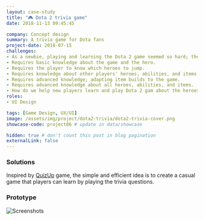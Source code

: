 ```yaml
---
layout: case-study
title: "🎮 Dota 2 trivia game"
date: 2018-11-13 09:45:45

company: Concept design
summary: A trivia game for Dota fans
project-date: 2018-07-15
challenges:
- As a newbie, playing and learning the Dota 2 game seemed so hard; there was a lot of information, guides, and tricks.
- Requires basic knowledge about the game and the hero.
- Requires the player to know which heroes to jump.
- Requires knowledge about other players' heroes, abilities, and items.
- Requires advanced knowledge; adapting item builds to the game.
- Requires advanced knowledge about all heroes, abilities, and items.
- How do we help new players learn and play Dota 2 gam about the heroes' stats/skills easily, quickly, and effortlessly?
roles:
- UI Design

tags: [Game Design, UX/UI]
image: /assets/img/project/dota2-trivia/dota2-trivia-cover.png
showcase-code: project06 # update in data/showcase

hidden: true # don't count this post in blog pagination
externalLink: false
---
```


### Solutions

Inspired by [QuizUp](https://en.wikipedia.org/wiki/QuizUp) game, the simple and efficient idea is to create a casual game that players can learn by playing the trivia questions.

### Prototype
![Screenshots](https://mir-s3-cdn-cf.behance.net/project_modules/fs/371c7c72520433.5bea6fb507e5d.png)


